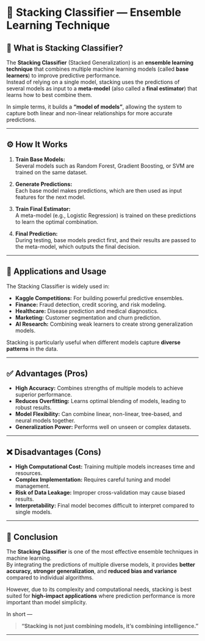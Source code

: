 # 🧠 Stacking Classifier — Ensemble Learning Technique

## 📌 What is Stacking Classifier?

The **Stacking Classifier** (Stacked Generalization) is an **ensemble learning technique** that combines multiple machine learning models (called **base learners**) to improve predictive performance.  
Instead of relying on a single model, stacking uses the predictions of several models as input to a **meta-model** (also called a **final estimator**) that learns how to best combine them.

In simple terms, it builds a **“model of models”**, allowing the system to capture both linear and non-linear relationships for more accurate predictions.

---

## ⚙️ How It Works

1. **Train Base Models:**  
   Several models such as Random Forest, Gradient Boosting, or SVM are trained on the same dataset.

2. **Generate Predictions:**  
   Each base model makes predictions, which are then used as input features for the next model.

3. **Train Final Estimator:**  
   A meta-model (e.g., Logistic Regression) is trained on these predictions to learn the optimal combination.

4. **Final Prediction:**  
   During testing, base models predict first, and their results are passed to the meta-model, which outputs the final decision.

---

## 🚀 Applications and Usage

The Stacking Classifier is widely used in:

- **Kaggle Competitions:** For building powerful predictive ensembles.
- **Finance:** Fraud detection, credit scoring, and risk modeling.
- **Healthcare:** Disease prediction and medical diagnostics.
- **Marketing:** Customer segmentation and churn prediction.
- **AI Research:** Combining weak learners to create strong generalization models.

Stacking is particularly useful when different models capture **diverse patterns** in the data.

---

## ✅ Advantages (Pros)

- **High Accuracy:** Combines strengths of multiple models to achieve superior performance.  
- **Reduces Overfitting:** Learns optimal blending of models, leading to robust results.  
- **Model Flexibility:** Can combine linear, non-linear, tree-based, and neural models together.  
- **Generalization Power:** Performs well on unseen or complex datasets.

---

## ❌ Disadvantages (Cons)

- **High Computational Cost:** Training multiple models increases time and resources.  
- **Complex Implementation:** Requires careful tuning and model management.  
- **Risk of Data Leakage:** Improper cross-validation may cause biased results.  
- **Interpretability:** Final model becomes difficult to interpret compared to single models.

---

## 🏁 Conclusion

The **Stacking Classifier** is one of the most effective ensemble techniques in machine learning.  
By integrating the predictions of multiple diverse models, it provides **better accuracy, stronger generalization**, and **reduced bias and variance** compared to individual algorithms.  

However, due to its complexity and computational needs, stacking is best suited for **high-impact applications** where prediction performance is more important than model simplicity.  

In short —

> **“Stacking is not just combining models, it’s combining intelligence.”**

---
